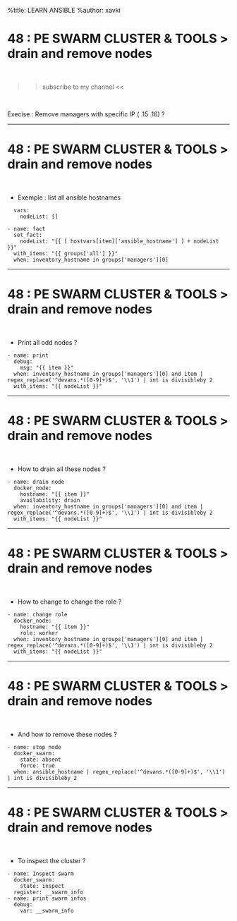 %title: LEARN ANSIBLE
%author: xavki


# 48 : PE SWARM CLUSTER & TOOLS > drain and remove nodes

<br>

>> subscribe to my channel <<


<br>

Execise : Remove managers with specific IP ( .15 .16) ?

-------------------------------------------------------------------------------------

# 48 : PE SWARM CLUSTER & TOOLS > drain and remove nodes


<br>

*  Exemple : list all ansible hostnames

```
  vars:
    nodeList: []
```

```
- name: fact
  set_fact:
    nodeList: "{{ [ hostvars[item]['ansible_hostname'] ] + nodeList }}"
  with_items: "{{ groups['all'] }}"
  when: inventory_hostname in groups['managers'][0]
```

-------------------------------------------------------------------------------------

# 48 : PE SWARM CLUSTER & TOOLS > drain and remove nodes


<br>

* Print all odd nodes ?

```
- name: print
  debug:
    msg: "{{ item }}"
  when: inventory_hostname in groups['managers'][0] and item | regex_replace('^devans.*([0-9]+)$', '\\1') | int is divisibleby 2
  with_items: "{{ nodeList }}"
```

-------------------------------------------------------------------------------------

# 48 : PE SWARM CLUSTER & TOOLS > drain and remove nodes


<br>

* How to drain all these nodes ?

```
- name: drain node
  docker_node:
    hostname: "{{ item }}"
    availability: drain
  when: inventory_hostname in groups['managers'][0] and item | regex_replace('^devans.*([0-9]+)$', '\\1') | int is divisibleby 2
  with_items: "{{ nodeList }}"
```

-------------------------------------------------------------------------------------

# 48 : PE SWARM CLUSTER & TOOLS > drain and remove nodes


<br>

* How to change to change the role ?

```
- name: change role
  docker_node:
    hostname: "{{ item }}"
    role: worker
  when: inventory_hostname in groups['managers'][0] and item | regex_replace('^devans.*([0-9]+)$', '\\1') | int is divisibleby 2
  with_items: "{{ nodeList }}"
```

-------------------------------------------------------------------------------------

# 48 : PE SWARM CLUSTER & TOOLS > drain and remove nodes

<br>

* And how to remove these nodes ?

```
- name: stop node
  docker_swarm:
    state: absent
    force: true
  when: ansible_hostname | regex_replace('^devans.*([0-9]+)$', '\\1') | int is divisibleby 2
```

-------------------------------------------------------------------------------------

# 48 : PE SWARM CLUSTER & TOOLS > drain and remove nodes

<br>

* To inspect the cluster ?

```
- name: Inspect swarm
  docker_swarm:
    state: inspect
  register: __swarm_info
- name: print swarm infos
  debug:
    var: __swarm_info
```
